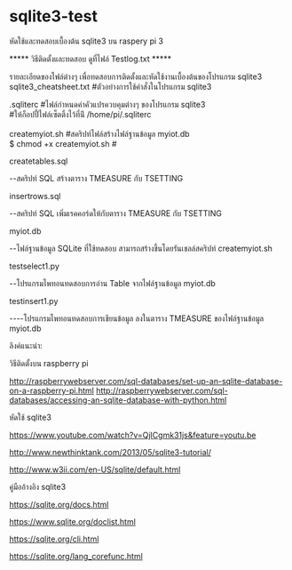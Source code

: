 # sqlite3-test
หัดใช้และทดสอบเบื้องต้น sqlite3 บน raspery pi 3

***** วิธีติดตั้งและทดสอบ ดูที่ไฟล์ Testlog.txt  *****

รายละเอียดของไฟล์ต่างๆ เพื่อทดสอบการติดตั้งและหัดใช้งานเบื้องต้นของโปรแกรม sqlite3<br>
sqlite3_cheatsheet.txt    #ตัวอย่างการใช้คำสั่งในโปรแกรม sqlite3<br>

.sqliterc   #ไฟล์กำหนดค่าคัวแปรควบคุมต่างๆ ของโปรแกรม sqlite3 <br>
            #ให้ก็อปปี้ไฟล์เซ็ตติ้งไว้ที่น่ี /home/pi/.sqliterc<br>  
createmyiot.sh  #สคริปท์ไฟล์สร้างไฟล์ฐานข้อมูล myiot.db  <br>
                $ chmod +x createmyiot.sh # <br>

createtables.sql 

--สคริปท์ SQL สร้างตาราง TMEASURE กับ TSETTING

insertrows.sql 

--สคริปท์ SQL เพิ่มเรคคอร์ดให้กับตาราง TMEASURE กับ TSETTING

myiot.db 

--ไฟล์ฐานข้อมูล SQLite ที่ใช้ทดสอบ สามารถสร้างขึ้นโดยรันเชลล์สคริปท์ createmyiot.sh

testselect1.py  

--โปรแกรมไพทอนทดสอบการอ่าน Table จากไฟล์ฐานข้อมูล myiot.db

testinsert1.py  

----โปรแกรมไพทอนทดสอบการเขียนข้อมูล ลงในตาราง TMEASURE ของไฟล์ฐานข้อมูล myiot.db




ลิงค์แนะนำ:

วิธีติดตั้งบน raspberry pi

http://raspberrywebserver.com/sql-databases/set-up-an-sqlite-database-on-a-raspberry-pi.html
http://raspberrywebserver.com/sql-databases/accessing-an-sqlite-database-with-python.html

หัดใช้ sqlite3

https://www.youtube.com/watch?v=QjICgmk31js&feature=youtu.be

http://www.newthinktank.com/2013/05/sqlite3-tutorial/

http://www.w3ii.com/en-US/sqlite/default.html

คู่มืออ้างอิง sqlite3

https://sqlite.org/docs.html

https://www.sqlite.org/doclist.html

https://sqlite.org/cli.html

https://sqlite.org/lang_corefunc.html


